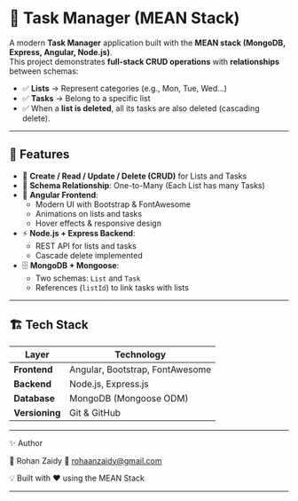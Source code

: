 # 📝 Task Manager (MEAN Stack)

A modern **Task Manager** application built with the **MEAN stack (MongoDB, Express, Angular, Node.js)**.  
This project demonstrates **full-stack CRUD operations** with **relationships** between schemas:

- ✅ **Lists** → Represent categories (e.g., Mon, Tue, Wed…)
- ✅ **Tasks** → Belong to a specific list  
- ✅ When a **list is deleted**, all its tasks are also deleted (cascading delete).  

---

## 🚀 Features

- 📂 **Create / Read / Update / Delete (CRUD)** for Lists and Tasks  
- 🔗 **Schema Relationship**: One-to-Many (Each List has many Tasks)  
- 🎨 **Angular Frontend**:
  - Modern UI with Bootstrap & FontAwesome
  - Animations on lists and tasks
  - Hover effects & responsive design
- ⚡ **Node.js + Express Backend**:
  - REST API for lists and tasks
  - Cascade delete implemented
- 🗄️ **MongoDB + Mongoose**:
  - Two schemas: `List` and `Task`
  - References (`listId`) to link tasks with lists  

---

## 🏗️ Tech Stack

| Layer          | Technology |
|----------------|------------|
| **Frontend**   | Angular, Bootstrap, FontAwesome |
| **Backend**    | Node.js, Express.js |
| **Database**   | MongoDB (Mongoose ODM) |
| **Versioning** | Git & GitHub |

---
✨ Author

👤 Rohan Zaidy
📧 rohaanzaidy@gmail.com

💡 Built with ❤️ using the MEAN Stack


---

